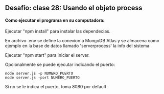 ## Desafío: clase 28: Usando el objeto process
#### Como ejecutar el programa en su computadora:

Ejecutar "npm install" para instalar las dependecias.

En archivo .env se define la conexion a MongoDB Atlas y se almacena como ejemplo
en la base de datos llamado 'serverprocess' la info del sistema

Ejecutar "npm start" para iniciar el server.

Opcionalmente se puede ejecutar indicando el puerto:

```
node server.js -p NUMERO_PUERTO
node server.js -port NUMERO_PUERTO
```

Si no se le indica el puerto, toma 8080 por default
